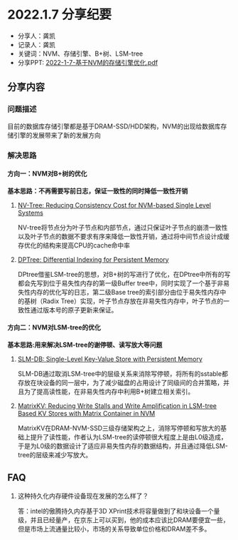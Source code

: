 # 2022.1.7 分享纪要

- 分享人：龚凯
- 记录人：龚凯
- 关键词：NVM、存储引擎、B+树、LSM-tree
- 分享PPT: [2022-1-7-基于NVM的存储引擎优化.pdf](./slides/2022-1-7-基于NVM的存储引擎优化.pdf)

## 分享内容

### 问题描述

目前的数据库存储引擎都是基于DRAM-SSD/HDD架构，NVM的出现给数据库存储引擎的发展带来了新的发展方向

### 解决思路

#### 方向一：NVM对B+树的优化

**基本思路：不再需要写前日志，保证一致性的同时降低一致性开销**

1. [NV-Tree: Reducing Consistency Cost for NVM-based Single Level Systems](https://www.usenix.org/conference/fast15/technical-sessions/presentation/yang)

   NV-tree将节点分为叶子节点和内部节点，通过只保证叶子节点的崩溃一致性以及叶子节点的数据不要求有序来降低一致性开销，通过将中间节点设计成缓存优化的结构来提高CPU的cache命中率

2. [DPTree: Differential Indexing for Persistent Memory](http://www.vldb.org/pvldb/vol13/p421-zhou.pdf)

   DPtree借鉴LSM-tree的思想，对B+树的写进行了优化，在DPtree中所有的写都会先写到位于易失性内存的第一级Buffer tree中，同时实现了一个基于非易失性内存的优化写的日志，第二级Base tree的索引部分由位于易失性内存中的基树（Radix Tree）实现，叶子节点存放在非易失性内存中，叶子节点的一致性通过版本号的原子更新来保证。

#### 方向二：NVM对LSM-tree的优化

**基本思路:用来解决LSM-tree的谢停顿、读写放大等问题**

1. [SLM-DB: Single-Level Key-Value Store with Persistent Memory](https://www.usenix.org/conference/fast19/presentation/kaiyrakhmet)

   SLM-DB通过取消LSM-tree中的层级关系来消除写停顿，将所有的sstable都存放在块设备的同一层中，为了减少磁盘的占用设计了同级间的合并策略，并且为了提高读性能，在非易失性内存中利用B+树建立相关索引。

2. [MatrixKV: Reducing Write Stalls and Write Amplification in LSM-tree Based KV Stores with Matrix Container in NVM](https://www.usenix.org/conference/atc20/presentation/yao)

   MatrixKV在DRAM-NVM-SSD三级存储架构之上，消除写停顿和写放大的基础上提升了读性能，作者认为LSM-tree的读停顿很大程度上是由L0级造成，于是为L0级的数据设计了适应非易失性内存的数据结构，并且通过降低LSM-tree的层级来减少写放大。

## FAQ



1. 这种持久化内存硬件设备现在发展的怎么样了？

   答：intel的傲腾持久内存基于3D XPrint技术将容量做到了和块设备一个量级，并且已经量产，在京东上可以买到，他的成本应该比DRAM要便宜一些，但是市场上流通量比较小，市场的关系导致单位价格和DRAM差不多。